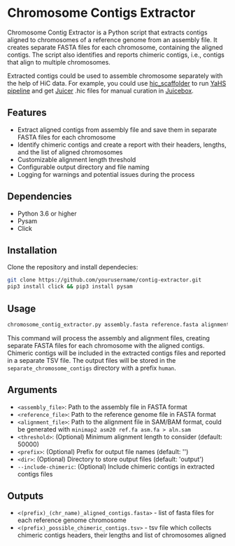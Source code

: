 # Chromosome Contigs Extractor

Chromosome Contig Extractor is a Python script that extracts contigs aligned to chromosomes of a reference genome from an assembly file. It creates separate FASTA files for each chromosome, containing the aligned contigs. The script also identifies and reports chimeric contigs, i.e., contigs that align to multiple chromosomes.

Extracted contigs could be used to assemble chromosome separately with the help of HiC data. For example, you could use [hic_scaffolder](https://github.com/zilov/hic-scaffolder) to run [YaHS pipeline](https://github.com/c-zhou/yahs) and get [Juicer](https://github.com/aidenlab/juicer) .hic files for manual curation in [Juicebox](https://github.com/aidenlab/Juicebox).

## Features

- Extract aligned contigs from assembly file and save them in separate FASTA files for each chromosome
- Identify chimeric contigs and create a report with their headers, lengths, and the list of aligned chromosomes
- Customizable alignment length threshold
- Configurable output directory and file naming
- Logging for warnings and potential issues during the process

## Dependencies

- Python 3.6 or higher
- Pysam
- Click

## Installation

Clone the repository and install dependecies:

```bash
git clone https://github.com/yourusername/contig-extractor.git
pip3 install click && pip3 install pysam
```

## Usage

```bash
chromosome_contig_extractor.py assembly.fasta reference.fasta alignment.bam --alignment-threshold 100000 --output-prefix human --output-dir separate_chromosome_contigs --include-chimeric
```

This command will process the assembly and alignment files, creating separate FASTA files for each chromosome with the aligned contigs. Chimeric contigs will be included in the extracted contigs files and reported in a separate TSV file. The output files will be stored in the `separate_chromosome_contigs` directory with a prefix `human`.


## Arguments

- `<assembly_file>`: Path to the assembly file in FASTA format
- `<reference_file>`: Path to the reference genome file in FASTA format
- `<alignment_file>`: Path to the alignment file in SAM/BAM format, could be generated with `minimap2 asm20 ref.fa asm.fa > aln.sam`
- `<threshold>`: (Optional) Minimum alignment length to consider (default: 50000)
- `<prefix>`: (Optional) Prefix for output file names (default: '')
- `<dir>`: (Optional) Directory to store output files (default: 'output')
- `--include-chimeric`: (Optional) Include chimeric contigs in extracted contigs files

## Outputs

- `<(prefix)_(chr_name)_aligned_contigs.fasta>` - list of fasta files for each reference genome chromosome
- `<(prefix)_possible_chimeric_contigs.tsv>` - tsv file which collects chimeric contigs headers, their lengths and list of chromosomes aligned

